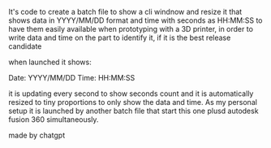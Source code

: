 It's code to create a batch file to show a cli windnow and resize it that shows data in YYYY/MM/DD format and time with seconds as HH:MM:SS to have them easily available when prototyping with a 3D printer, in order to write data and time on the part to identify it, if it is the best release candidate

when launched it shows:

Date: YYYY/MM/DD
Time: HH:MM:SS

it is updating every second to show seconds count and it is automatically resized to tiny proportions to only show the data and time. As my personal setup it is launched by another batch file that start this one plusd autodesk fusion 360 simultaneously.

made by chatgpt
